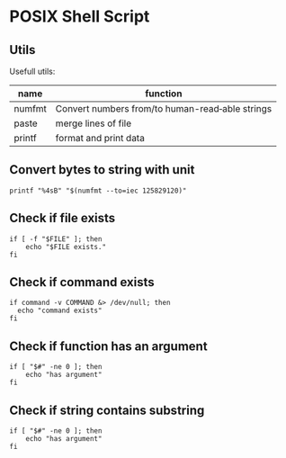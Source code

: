 # POSIX Shell Script

## Utils

Usefull utils:

| name   | function                                        |
| ------ | ----------------------------------------------- |
| numfmt | Convert numbers from/to human-read‐able strings |
| paste  | merge lines of file                             |
| printf | format and print data                           |

## Convert bytes to string with unit

```shell
printf "%4sB" "$(numfmt --to=iec 125829120)"
```

## Check if file exists

```shell
if [ -f "$FILE" ]; then
    echo "$FILE exists."
fi
```

## Check if command exists

```shell
if command -v COMMAND &> /dev/null; then
  echo "command exists"
fi
```

## Check if function has an argument

```shell
if [ "$#" -ne 0 ]; then
	echo "has argument"
fi
```

## Check if string contains substring

```shell
if [ "$#" -ne 0 ]; then
	echo "has argument"
fi
```

